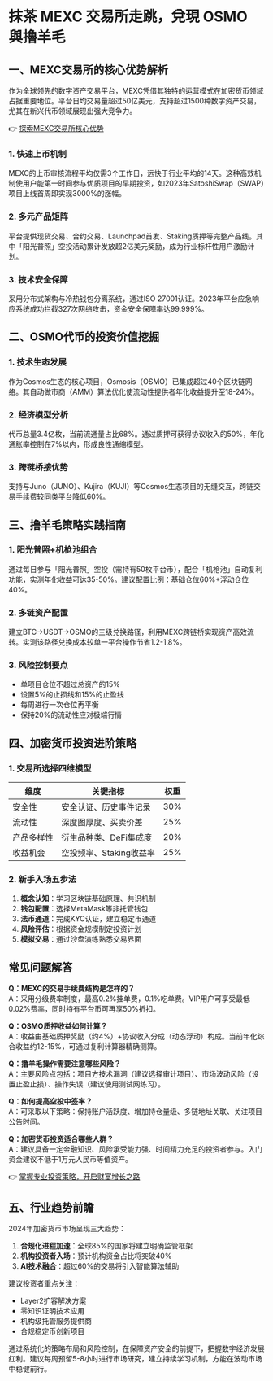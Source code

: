 # 抹茶 MEXC 交易所走跳，兌現 OSMO 與擼羊毛

## 一、MEXC交易所的核心优势解析
作为全球领先的数字资产交易平台，MEXC凭借其独特的运营模式在加密货币领域占据重要地位。平台日均交易量超过50亿美元，支持超过1500种数字资产交易，尤其在新兴代币领域展现出强大竞争力。

👉 [探索MEXC交易所核心优势](https://bit.ly/okx_welcome)

### 1. 快速上币机制
MEXC的上币审核流程平均仅需3个工作日，远快于行业平均的14天。这种高效机制使用户能第一时间参与优质项目的早期投资，如2023年SatoshiSwap（SWAP）项目上线首周即实现3000%的涨幅。

### 2. 多元产品矩阵
平台提供现货交易、合约交易、Launchpad首发、Staking质押等完整产品线。其中「阳光普照」空投活动累计发放超2亿美元奖励，成为行业标杆性用户激励计划。

### 3. 技术安全保障
采用分布式架构与冷热钱包分离系统，通过ISO 27001认证。2023年平台应急响应系统成功拦截327次网络攻击，资金安全保障率达99.999%。

## 二、OSMO代币的投资价值挖掘

### 1. 技术生态发展
作为Cosmos生态的核心项目，Osmosis（OSMO）已集成超过40个区块链网络。其自动做市商（AMM）算法优化使流动性提供者年化收益提升至18-24%。

### 2. 经济模型分析
代币总量3.4亿枚，当前流通量占比68%。通过质押可获得协议收入的50%，年化通胀率控制在7%以内，形成良性通缩模型。

### 3. 跨链桥接优势
支持与Juno（JUNO）、Kujira（KUJI）等Cosmos生态项目的无缝交互，跨链交易手续费较同类平台降低60%。

## 三、撸羊毛策略实践指南

### 1. 阳光普照+机枪池组合
通过每日参与「阳光普照」空投（需持有50枚平台币），配合「机枪池」自动复利功能，实测年化收益可达35-50%。建议配置比例：基础仓位60%+浮动仓位40%。

### 2. 多链资产配置
建立BTC→USDT→OSMO的三级兑换路径，利用MEXC跨链桥实现资产高效流转。实测该路径兑换成本较单一平台操作节省1.2-1.8%。

### 3. 风险控制要点
- 单项目仓位不超过总资产的15%
- 设置5%的止损线和15%的止盈线
- 每周进行一次仓位再平衡
- 保持20%的流动性应对极端行情

## 四、加密货币投资进阶策略

### 1. 交易所选择四维模型
| 维度        | 关键指标                     | 权重 |
|-------------|------------------------------|------|
| 安全性      | 安全认证、历史事件记录       | 30%  |
| 流动性      | 深度图厚度、买卖价差         | 25%  |
| 产品多样性  | 衍生品种类、DeFi集成度       | 20%  |
| 收益机会    | 空投频率、Staking收益率      | 25%  |

### 2. 新手入场五步法
1. **概念认知**：学习区块链基础原理、共识机制
2. **钱包配置**：选择MetaMask等非托管钱包
3. **法币通道**：完成KYC认证，建立稳定币通道
4. **风险评估**：根据资金规模制定投资计划
5. **模拟交易**：通过沙盘演练熟悉交易界面

## 常见问题解答

**Q：MEXC的交易手续费结构是怎样的？**  
A：采用分级费率制度，最高0.2%挂单费，0.1%吃单费。VIP用户可享受最低0.02%费率，同时持有平台币可再享50%折扣。

**Q：OSMO质押收益如何计算？**  
A：收益由基础质押奖励（约4%）+协议收入分成（动态浮动）构成。当前年化综合收益约12-15%，可通过复利计算器精确测算。

**Q：撸羊毛操作需要注意哪些风险？**  
A：主要风险点包括：项目方技术漏洞（建议选择审计项目）、市场波动风险（设置止盈止损）、操作失误（建议使用测试网练习）。

**Q：如何提高空投中签率？**  
A：可采取以下策略：保持账户活跃度、增加持仓量级、多链地址关联、关注项目公告时间。

**Q：加密货币投资适合哪些人群？**  
A：建议具备一定金融知识、风险承受能力强、时间精力充足的投资者参与。入门资金建议不低于1万元人民币等值资产。

👉 [掌握专业投资策略，开启财富增长之路](https://bit.ly/okx_welcome)

## 五、行业趋势前瞻

2024年加密货币市场呈现三大趋势：
1. **合规化进程加速**：全球85%的国家将建立明确监管框架
2. **机构投资者入场**：预计机构资金占比将突破40%
3. **AI技术融合**：超过60%的交易将引入智能算法辅助

建议投资者重点关注：
- Layer2扩容解决方案
- 零知识证明技术应用
- 机构级托管服务提供商
- 合规稳定币创新项目

通过系统化的策略布局和风险控制，在保障资产安全的前提下，把握数字经济发展红利。建议每周预留5-8小时进行市场研究，建立持续学习机制，方能在波动市场中稳健前行。